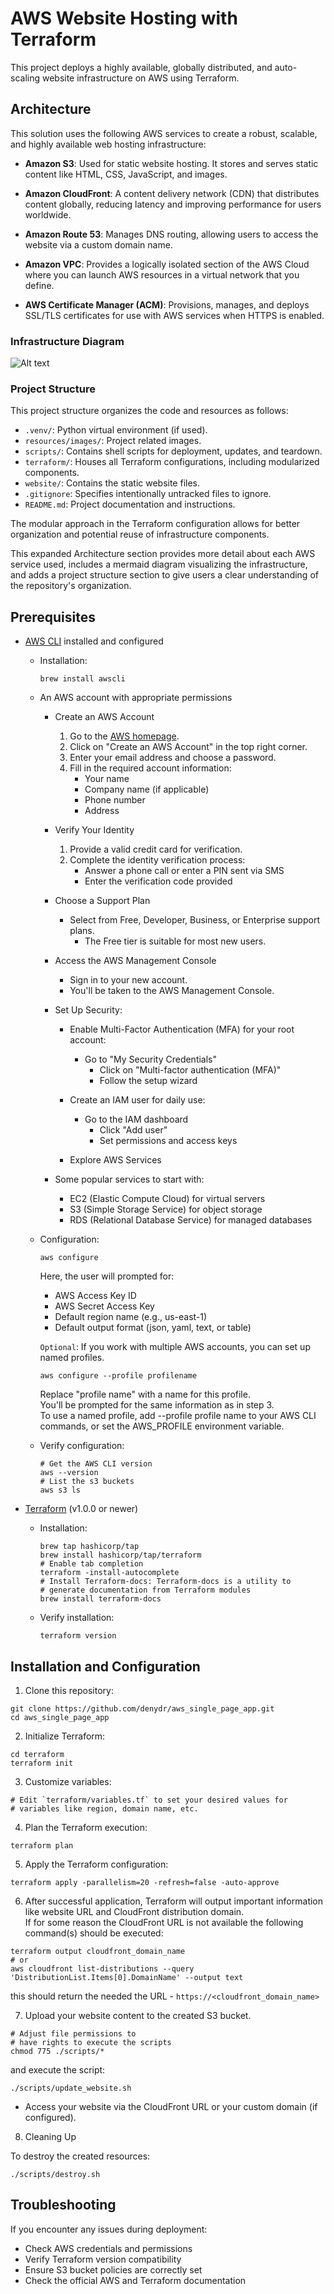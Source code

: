 # AWS Website Hosting with Terraform

This project deploys a highly available, globally distributed, and auto-scaling website infrastructure on AWS using Terraform.

## Architecture

This solution uses the following AWS services to create a robust, scalable, and highly available web hosting infrastructure:

- **Amazon S3**: Used for static website hosting. It stores and serves static content like HTML, CSS, JavaScript, and images.

- **Amazon CloudFront**: A content delivery network (CDN) that distributes content globally, reducing latency and improving performance for users worldwide.

- **Amazon Route 53**: Manages DNS routing, allowing users to access the website via a custom domain name.

- **Amazon VPC**: Provides a logically isolated section of the AWS Cloud where you can launch AWS resources in a virtual network that you define.

- **AWS Certificate Manager (ACM)**: Provisions, manages, and deploys SSL/TLS certificates for use with AWS services when HTTPS is enabled.

### Infrastructure Diagram
 
![Alt text](/resources/images/aws_diagram_01.png "Title of the image")

### Project Structure



This project structure organizes the code and resources as follows:  

- `.venv/`: Python virtual environment (if used).  
- `resources/images/`: Project related images. 
- `scripts/`: Contains shell scripts for deployment, updates, and teardown.  
- `terraform/`: Houses all Terraform configurations, including modularized components.  
- `website/`: Contains the static website files.  
- `.gitignore`: Specifies intentionally untracked files to ignore.  
- `README.md`: Project documentation and instructions.  

The modular approach in the Terraform configuration allows for better organization 
and potential reuse of infrastructure components.  

This expanded Architecture section provides more detail about each AWS 
service used, includes a mermaid diagram visualizing the infrastructure, 
and adds a project structure section to give users a clear understanding 
of the repository's organization. 

## Prerequisites

- [AWS CLI](https://aws.amazon.com/cli/) installed and configured  
  - Installation:  
    ```shell
    brew install awscli 
    ```  

  - An AWS account with appropriate permissions  

    - Create an AWS Account  
  
      1. Go to the [AWS homepage](https://aws.amazon.com/).
      2. Click on "Create an AWS Account" in the top right corner.
      3. Enter your email address and choose a password.
      4. Fill in the required account information:
         - Your name
         - Company name (if applicable)
         - Phone number
         - Address

    - Verify Your Identity

      1. Provide a valid credit card for verification.
      2. Complete the identity verification process:
         - Answer a phone call or enter a PIN sent via SMS
         - Enter the verification code provided

    - Choose a Support Plan

      - Select from Free, Developer, Business, or Enterprise support plans.
        - The Free tier is suitable for most new users.

    - Access the AWS Management Console

      - Sign in to your new account.
      - You'll be taken to the AWS Management Console.

    - Set Up Security:  

      - Enable Multi-Factor Authentication (MFA) for your root account:
        - Go to "My Security Credentials"
          - Click on "Multi-factor authentication (MFA)"
          - Follow the setup wizard
    
      - Create an IAM user for daily use:
        - Go to the IAM dashboard
          - Click "Add user"
          - Set permissions and access keys

      - Explore AWS Services

    - Some popular services to start with:
      - EC2 (Elastic Compute Cloud) for virtual servers
      - S3 (Simple Storage Service) for object storage
      - RDS (Relational Database Service) for managed databases

  - Configuration:  
    ```shell
    aws configure
    ```  
    Here, the user will prompted for:  
    - AWS Access Key ID  
    - AWS Secret Access Key  
    - Default region name (e.g., us-east-1)  
    - Default output format (json, yaml, text, or table)  
    
    `Optional`: If you work with multiple AWS accounts, you can set up named profiles.  
    ```shell
    aws configure --profile profilename
    ```  
    Replace "profile name" with a name for this profile.  
    You'll be prompted for the same information as in step 3.   
    To use a named profile, add --profile profile name to your AWS CLI commands, 
    or set the AWS_PROFILE environment variable.    
  
  - Verify configuration:  
    ```shell
    # Get the AWS CLI version
    aws --version
    # List the s3 buckets
    aws s3 ls
    ```  
  

- [Terraform](https://www.terraform.io/downloads.html) (v1.0.0 or newer)  
  - Installation:  
    ```shell
    brew tap hashicorp/tap
    brew install hashicorp/tap/terraform
    # Enable tab completion
    terraform -install-autocomplete
    # Install Terraform-docs: Terraform-docs is a utility to
    # generate documentation from Terraform modules
    brew install terraform-docs
    ```  
  - Verify installation:  
    ```shell
    terraform version
    ```

## Installation and Configuration

1. Clone this repository:  

```shell
git clone https://github.com/denydr/aws_single_page_app.git
cd aws_single_page_app
```

2. Initialize Terraform:  

```shell
cd terraform
terraform init
```  

3. Customize variables:  

```shell
# Edit `terraform/variables.tf` to set your desired values for 
# variables like region, domain name, etc.
```  

4. Plan the Terraform execution:  

```shell
terraform plan
```  

5. Apply the Terraform configuration:  

```shell
terraform apply -parallelism=20 -refresh=false -auto-approve
```  

6. After successful application, Terraform will output important 
information like website URL and CloudFront distribution domain.  
If for some reason the CloudFront URL is not available the following command(s) 
should be executed:  

```shell
terraform output cloudfront_domain_name
# or
aws cloudfront list-distributions --query 'DistributionList.Items[0].DomainName' --output text
```  

this should return the needed the URL - `https://<cloudfront_domain_name>`  

7. Upload your website content to the created S3 bucket.  

```shell
# Adjust file permissions to 
# have rights to execute the scripts
chmod 775 ./scripts/*
```  
and execute the script:  
```shell
./scripts/update_website.sh
```  

- Access your website via the CloudFront URL or your custom domain (if configured).  

8. Cleaning Up  

To destroy the created resources:  

```shell
./scripts/destroy.sh
```

## Troubleshooting  

If you encounter any issues during deployment:  
- Check AWS credentials and permissions  
- Verify Terraform version compatibility
- Ensure S3 bucket policies are correctly set  
- Check the official AWS and Terraform documentation  